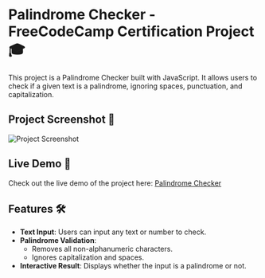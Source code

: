 # Palindrome Checker - FreeCodeCamp Certification Project 🎓

This project is a Palindrome Checker built with JavaScript. It allows users to check if a given text is a palindrome, ignoring spaces, punctuation, and capitalization.

## Project Screenshot 📸
![Project Screenshot](https://raw.githubusercontent.com/izzel24/Palindrome-Checker/main/screenshot_project.png)

## Live Demo 🚀
Check out the live demo of the project here: [Palindrome Checker](https://izzel24.github.io/Palindrome-Checker/)

## Features 🛠️
- **Text Input**: Users can input any text or number to check.
- **Palindrome Validation**:
  - Removes all non-alphanumeric characters.
  - Ignores capitalization and spaces.
- **Interactive Result**: Displays whether the input is a palindrome or not.


